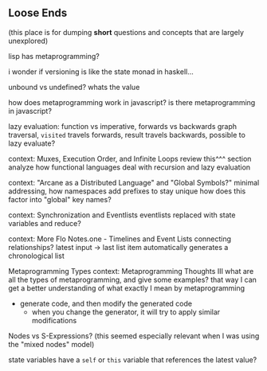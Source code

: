 Loose Ends
-----------

(this place is for dumping **short** questions and concepts that are largely unexplored)

lisp has metaprogramming?

i wonder if versioning is like the state monad in haskell...

unbound vs undefined? whats the value

how does metaprogramming work in javascript? is there metaprogramming in javascript?


lazy evaluation: function vs imperative, forwards vs backwards
graph traversal, `visited` travels forwards, result travels backwards,  possible to lazy evaluate?


context: Muxes, Execution Order, and Infinite Loops
review this^^^ section
analyze how functional languages deal with recursion and lazy evaluation


context: "Arcane as a Distributed Language" and "Global Symbols?"
minimal addressing, how namespaces add prefixes to stay unique
how does this factor into "global" key names?



context: Synchronization and Eventlists
eventlists replaced with state variables and reduce?



context: More Flo Notes.one - Timelines and Event Lists
connecting relationships?
latest input -> last list item 
   automatically generates a chronological list


Metaprogramming Types
context: Metaprogramming Thoughts III
what are all the types of metaprogramming, and give some examples?
that way I can get a better understanding of what exactly I mean by metaprogramming
* generate code, and then modify the generated code
   * when you change the generator, it will try to apply similar modifications



Nodes vs S-Expressions?
(this seemed especially relevant when I was using the "mixed nodes" model)



state variables
have a `self` or `this` variable that references the latest value?
